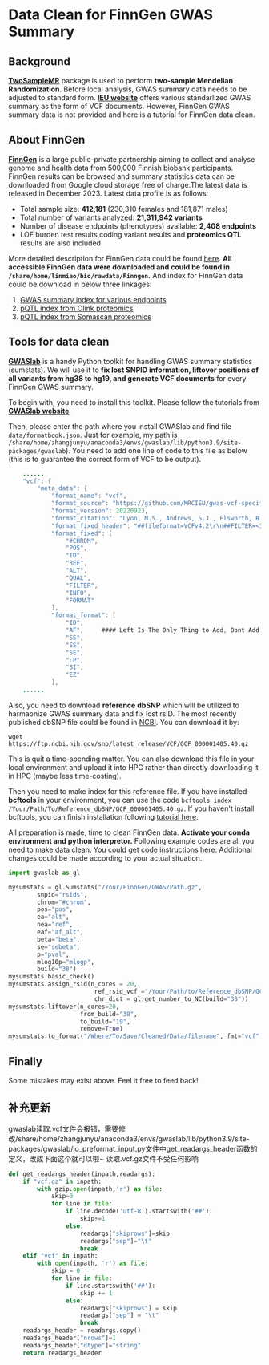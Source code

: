 # Data Clean for FinnGen GWAS Summary

## Background

**[TwoSampleMR](https://mrcieu.github.io/TwoSampleMR/)** package is used to perform **two-sample Mendelian Randomization**. Before local analysis, GWAS summary data needs to be adjusted to standard form. **[IEU website](https://gwas.mrcieu.ac.uk/)** offers various standarlized GWAS summary as the form of VCF documents. However, FinnGen GWAS summary data is not provided and here is a tutorial for FinnGen data clean.

## About FinnGen

**[FinnGen](https://www.finngen.fi/en/access_results)** is a large public-private partnership aiming to collect and analyse genome and health data from 500,000 Finnish biobank participants. FinnGen results can be browsed and summary statistics data can be downloaded from Google cloud storage free of charge.The latest data is released in December 2023. Latest data profile is as follows:

- Total sample size: **412,181** (230,310 females and 181,871 males)
- Total number of variants analyzed: **21,311,942 variants**
- Number of disease endpoints (phenotypes) available: **​2,408 endpoints**
- LOF burden test results,coding variant results and **proteomics QTL** results are also included

More detailed description for FinnGen data could be found [here](https://finngen.gitbook.io/documentation). **All accessible FinnGen data were downloaded and could be found in `/share/home/linmiao/bio/rawdata/Finngen`.** And index for FinnGen data could be download in below three linkages:

1. [GWAS summary index for various endpoints](https://storage.googleapis.com/finngen-public-data-r10/summary_stats/R10_manifest.tsv)
2. [pQTL index from Olink proteomics](https://console.cloud.google.com/storage/browser/_details/finngen-public-data-r10/omics/proteomics/release_2023_03_02/data/Olink/probe_map.tsv?pageState=(%22StorageObjectListTable%22:(%22f%22:%22%255B%255D%22)))
3. [pQTL index from Somascan proteomics](https://console.cloud.google.com/storage/browser/_details/finngen-public-data-r10/omics/proteomics/release_2023_03_02/data/Olink/probe_map.tsv?pageState=(%22StorageObjectListTable%22:(%22f%22:%22%255B%255D%22)))

## Tools for data clean

**[GWASlab](https://cloufield.github.io/gwaslab/)** is a handy Python toolkit for handling GWAS summary statistics (sumstats). We will use it to **fix lost SNPID information, liftover positions of all variants from hg38 to hg19, and generate VCF documents** for every FinnGen GWAS summary.

To begin with, you need to install this toolkit. Please follow the tutorials from **[GWASlab website](https://cloufield.github.io/gwaslab/#install)**.

Then, please enter the path where you install GWASlab and find file `data/formatbook.json`. Just for example, my path is `/share/home/zhangjunyu/anaconda3/envs/gwaslab/lib/python3.9/site-packages/gwaslab`). You need to add one line of code to this file as below (this is to guarantee the correct form of VCF to be output).

```java
    ......
    "vcf": {
        "meta_data": {
            "format_name": "vcf",
            "format_source": "https://github.com/MRCIEU/gwas-vcf-specification/tree/1.0.0",
            "format_version": 20220923,
            "format_citation": "Lyon, M.S., Andrews, S.J., Elsworth, B. et al. The variant call format provides efficient and robust storage of GWAS summary statistics. Genome Biol 22, 32 (2021). https://doi.org/10.1186/s13059-020-02248-0",
            "format_fixed_header": "##fileformat=VCFv4.2\r\n##FILTER=<ID=PASS,Description=\"All filters passed\">\r\n##INFO=<ID=AF,Number=A,Type=Float,Description=\"Allele Frequency\">\r\n##FORMAT=<ID=ES,Number=A,Type=Float,Description=\"Effect size estimate relative to the alternative allele\">\r\n##FORMAT=<ID=SE,Number=A,Type=Float,Description=\"Standard error of effect size estimate\">\r\n##FORMAT=<ID=LP,Number=A,Type=Float,Description=\"-log10 p-value for effect estimate\">\r\n##FORMAT=<ID=AF,Number=A,Type=Float,Description=\"Alternate allele frequency in the association study\">\r\n##FORMAT=<ID=SS,Number=A,Type=Float,Description=\"Sample size used to estimate genetic effect\">\r\n##FORMAT=<ID=EZ,Number=A,Type=Float,Description=\"Z-score provided if it was used to derive the EFFECT and SE fields\">\r\n##FORMAT=<ID=SI,Number=A,Type=Float,Description=\"Accuracy score of summary data imputation\">\r\n##FORMAT=<ID=NC,Number=A,Type=Float,Description=\"Number of cases used to estimate genetic effect\">\r\n##FORMAT=<ID=ID,Number=1,Type=String,Description=\"Study variant identifier\">\r\n##META=<ID=TotalVariants,Number=1,Type=Integer,Description=\"Total number of variants in input\">\r\n##META=<ID=VariantsNotRead,Number=1,Type=Integer,Description=\"Number of variants that could not be read\">\r\n##META=<ID=HarmonisedVariants,Number=1,Type=Integer,Description=\"Total number of harmonised variants\">\r\n##META=<ID=VariantsNotHarmonised,Number=1,Type=Integer,Description=\"Total number of variants that could not be harmonised\">\r\n##META=<ID=SwitchedAlleles,Number=1,Type=Integer,Description=\"Total number of variants strand switched\">\r\n##META=<ID=TotalControls,Number=1,Type=Integer,Description=\"Total number of controls in the association study\">\r\n##META=<ID=TotalCases,Number=1,Type=Integer,Description=\"Total number of cases in the association study\">\r\n##META=<ID=StudyType,Number=1,Type=String,Description=\"Type of GWAS study [Continuous or CaseControl]\">",
            "format_fixed": [
                "#CHROM",
                "POS",
                "ID",
                "REF",
                "ALT",
                "QUAL",
                "FILTER",
                "INFO",
                "FORMAT"
            ],
            "format_format": [
                "ID",
                "AF",     #### Left Is The Only Thing to Add, Dont Add This Annotation ! ####
                "SS",
                "ES",
                "SE",
                "LP",
                "SI",
                "EZ"
            ],
    ......
```

Also, you need to download **reference dbSNP** which will be utilized to harmaonize GWAS summary data and fix lost rsID. The most recently published dbSNP file could be found in [NCBI](https://ftp.ncbi.nih.gov/snp/latest_release/VCF/). You can download it by:

```linux
wget https://ftp.ncbi.nih.gov/snp/latest_release/VCF/GCF_000001405.40.gz
```
This is quit a time-spending matter. You can also download this file in your local environment and upload it into HPC rather than directly downloading it in HPC (maybe less time-costing).

Then you need to make index for this reference file. If you have installed **bcftools** in your environment, you can use the code `bcftools index /Your/Path/To/Reference_dbSNP/GCF_000001405.40.gz`. If you haven't install bcftools, you can finish installation following [tutorial here](http://www.htslib.org/download/).

All preparation is made, time to clean FinnGen data. **Activate your conda environment and python interpretor.** Following example codes are all you need to make data clean. You could get [code instructions here](https://cloufield.github.io/gwaslab/AssignrsID/). Additional changes could be made according to your actual situation.

```python
import gwaslab as gl

mysumstats = gl.Sumstats("/Your/FinnGen/GWAS/Path.gz", 
        snpid="rsids",
        chrom="#chrom",
        pos="pos",
        ea="alt",
        nea="ref",
        eaf="af_alt",
        beta="beta",
        se="sebeta",
        p="pval",
        mlog10p="mlogp",
        build="38")
mysumstats.basic_check()
mysumstats.assign_rsid(n_cores = 20,
                        ref_rsid_vcf ="/Your/Path/to/Reference_dbSNP/GCF_000001405.40.gz",
                        chr_dict = gl.get_number_to_NC(build="38"))
mysumstats.liftover(n_cores=20, 
                    from_build="38", 
                    to_build="19",
                    remove=True)
mysumstats.to_format("/Where/To/Save/Cleaned/Data/filename", fmt="vcf", build="19",id_use="rsID",xymt_number=True)
```

## Finally

Some mistakes may exist above. Feel it free to feed back!

## 补充更新

gwaslab读取.vcf文件会报错，需要修改/share/home/zhangjunyu/anaconda3/envs/gwaslab/lib/python3.9/site-packages/gwaslab/io_preformat_input.py文件中get_readargs_header函数的定义，改成下面这个就可以啦~ 读取.vcf.gz文件不受任何影响

```python
def get_readargs_header(inpath,readargs):
    if "vcf.gz" in inpath:
        with gzip.open(inpath,'r') as file:      
            skip=0
            for line in file:        
                if line.decode('utf-8').startswith('##'):
                    skip+=1
                else:
                    readargs["skiprows"]=skip
                    readargs["sep"]="\t"
                    break
    elif "vcf" in inpath:
        with open(inpath, 'r') as file:
            skip = 0
            for line in file:
                if line.startswith('##'):
                    skip += 1
                else:
                    readargs["skiprows"] = skip
                    readargs["sep"] = "\t"
                    break
    readargs_header = readargs.copy()
    readargs_header["nrows"]=1
    readargs_header["dtype"]="string"
    return readargs_header
```
